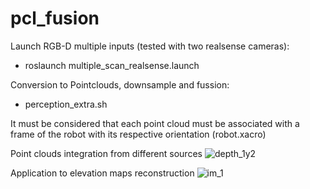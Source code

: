 # pcl_fusion
Launch RGB-D multiple inputs (tested with two realsense cameras):
- roslaunch multiple_scan_realsense.launch
  
Conversion to Pointclouds, downsample and fussion:
- perception_extra.sh

It must be considered that each point cloud must be associated with a frame of the robot with its respective orientation (robot.xacro)

Point clouds integration from different sources
![depth_1y2](https://github.com/Robcib-GIT/pcl_fusion/assets/57187750/bcb4dc0f-f6a8-4b4e-829f-96b70f8fe016)


Application to elevation maps reconstruction
![im_1](https://github.com/Robcib-GIT/pcl_fusion/assets/57187750/29e22264-691e-4da0-9640-80d611a2d80a)
